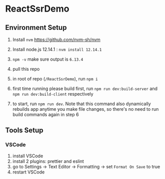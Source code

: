 # ReactSsrDemo

## Environment Setup
1. Install `nvm` https://github.com/nvm-sh/nvm

2. Install node.js 12.14.1  :    `nvm install 12.14.1`

3. `npm -v`      make sure output is `6.13.4`

4. pull this repo

5. in root of repo (`/ReactSsrDemo`), run `npm i`

6. first time running please build first, run `npm run dev:build-server` and `npm run dev:build-client` respectively

6. to start, run `npm run dev`. Note that this command also dynamically rebuilds app anytime you make file changes, so there's no need to run build commands again in step 6

## Tools Setup
### VSCode
1. install VSCode
2. install 2 plugins: prettier and eslint 
3. go to Settings -> Text Editor -> Formatting -> set `Format On Save` to true
4. restart VSCode
